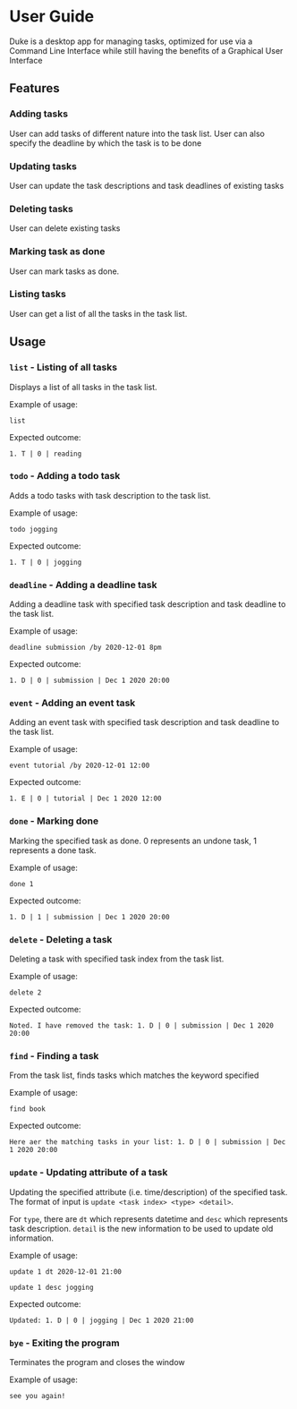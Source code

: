 # User Guide

Duke is a desktop app for managing tasks, optimized for use via a Command Line Interface while still having the benefits
of a Graphical User Interface
## Features 

### Adding tasks
User can add tasks of different nature into the task list. User can also specify the deadline by which the task 
is to be done

### Updating tasks
User can update the task descriptions and task deadlines of existing tasks

### Deleting tasks
User can delete existing tasks

### Marking task as done
User can mark tasks as done.

### Listing tasks
User can get a list of all the tasks in the task list.

## Usage

### `list` - Listing of all tasks

Displays a list of all tasks in the task list.

Example of usage: 

`list`

Expected outcome:

``1. T | 0 | reading``

### `todo` - Adding a todo task

Adds a todo tasks with task description to the task list.

Example of usage:

`todo jogging`

Expected outcome:

``1. T | 0 | jogging``

### `deadline` - Adding a deadline task

Adding a deadline task with specified task description and task deadline to the task list.

Example of usage:

`deadline submission /by 2020-12-01 8pm`

Expected outcome:

``1. D | 0 | submission | Dec 1 2020 20:00``

### `event` - Adding an event task

Adding an event task with specified task description and task deadline to the task list.

Example of usage:

`event tutorial /by 2020-12-01 12:00`

Expected outcome:

``1. E | 0 | tutorial | Dec 1 2020 12:00``

### `done` - Marking done

Marking the specified task as done. 0 represents an undone task, 1 represents a done task.

Example of usage:

`done 1`

Expected outcome:

```1. D | 1 | submission | Dec 1 2020 20:00```

### `delete` - Deleting a task

Deleting a task with specified task index from the task list.

Example of usage:

`delete 2`

Expected outcome:

`Noted. I have removed the task: 1. D | 0 | submission | Dec 1 2020 20:00`

### `find` - Finding a task

From the task list, finds tasks which matches the keyword specified

Example of usage:

`find book`

Expected outcome:

`Here aer the matching tasks in your list: 1. D | 0 | submission | Dec 1 2020 20:00`

### `update` - Updating attribute of a task

Updating the specified attribute (i.e. time/description) of the specified task.
The format of input is `update <task index> <type> <detail>`.

For `type`, there are `dt` which represents datetime and `desc` which represents task description. `detail` is the 
new information to be used to update old information.

Example of usage:

`update 1 dt 2020-12-01 21:00`

`update 1 desc jogging`

Expected outcome:

`Updated: 1. D | 0 | jogging | Dec 1 2020 21:00`

### `bye` - Exiting the program

Terminates the program and closes the window

Example of usage:

`see you again!`
